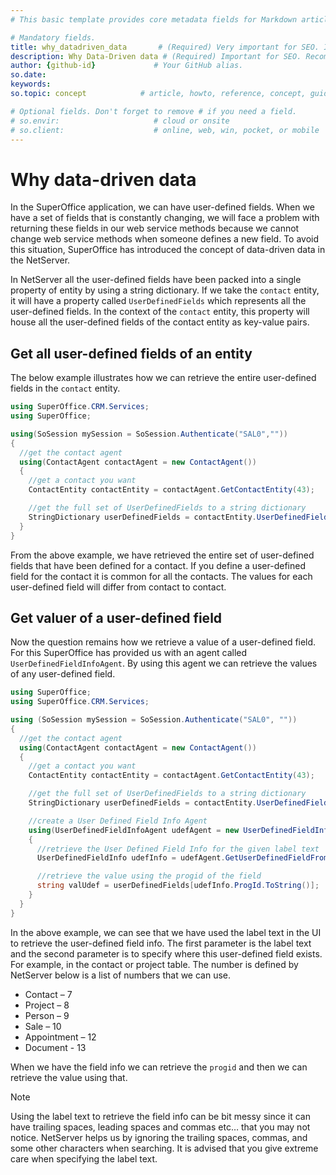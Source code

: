```yaml
---
# This basic template provides core metadata fields for Markdown articles on docs.superoffice.com.

# Mandatory fields.
title: why_datadriven_data       # (Required) Very important for SEO. Intent in a unique string of 43-59 chars including spaces.
description: Why Data-Driven data # (Required) Important for SEO. Recommended character length is 115-145 characters including spaces.
author: {github-id}             # Your GitHub alias.
so.date:
keywords:
so.topic: concept            # article, howto, reference, concept, guide

# Optional fields. Don't forget to remove # if you need a field.
# so.envir:                     # cloud or onsite
# so.client:                    # online, web, win, pocket, or mobile
---
```


# Why data-driven data

In the SuperOffice application, we can have user-defined fields. When we have a set of fields that is constantly changing, we will face a problem with returning these fields in our web service methods because we cannot change web service methods when someone defines a new field. To avoid this situation, SuperOffice has introduced the concept of data-driven data in the NetServer.

In NetServer all the user-defined fields have been packed into a single property of entity by using a string dictionary. If we take the `contact` entity, it will have a property called `UserDefinedFields` which represents all the user-defined fields. In the context of the `contact` entity, this property will house all the user-defined fields of the contact entity as key-value pairs.

## Get all user-defined fields of an entity

The below example illustrates how we can retrieve the entire user-defined fields in the `contact` entity.

```csharp
using SuperOffice.CRM.Services;
using SuperOffice;

using(SoSession mySession = SoSession.Authenticate("SAL0",""))
{
  //get the contact agent
  using(ContactAgent contactAgent = new ContactAgent())
  {
    //get a contact you want
    ContactEntity contactEntity = contactAgent.GetContactEntity(43);

    //get the full set of UserDefinedFields to a string dictionary
    StringDictionary userDefinedFields = contactEntity.UserDefinedFields;
  }
}
```

From the above example, we have retrieved the entire set of user-defined fields that have been defined for a contact. If you define a user-defined field for the contact it is common for all the contacts. The values for each user-defined field will differ from contact to contact.

## Get valuer of a user-defined field

Now the question remains how we retrieve a value of a user-defined field. For this SuperOffice has provided us with an agent called `UserDefinedFieldInfoAgent`. By using this agent we can retrieve the values of any user-defined field.

```csharp
using SuperOffice;
using SuperOffice.CRM.Services;

using (SoSession mySession = SoSession.Authenticate("SAL0", ""))
{
  //get the contact agent
  using(ContactAgent contactAgent = new ContactAgent())
  {
    //get a contact you want
    ContactEntity contactEntity = contactAgent.GetContactEntity(43);

    //get the full set of UserDefinedFields to a string dictionary
    StringDictionary userDefinedFields = contactEntity.UserDefinedFields;

    //create a User Defined Field Info Agent
    using(UserDefinedFieldInfoAgent udefAgent = new UserDefinedFieldInfoAgent())
    {
      //retrieve the User Defined Field Info for the given label text
      UserDefinedFieldInfo udefInfo = udefAgent.GetUserDefinedFieldFromFieldLabel("companyshorttext", 7);

      //retrieve the value using the progid of the field
      string valUdef = userDefinedFields[udefInfo.ProgId.ToString()]; 
    }
  }
}
```

In the above example, we can see that we have used the label text in the UI to retrieve the user-defined field info. The first parameter is the label text and the second parameter is to specify where this user-defined field exists. For example, in the contact or project table. The number is defined by NetServer below is a list of numbers that we can use.

* Contact – 7
* Project – 8
* Person – 9
* Sale – 10
* Appointment – 12
* Document - 13

When we have the field info we can retrieve the `progid` and then we can retrieve the value using that.

> [!NOTE]
> Using the label text to retrieve the field info can be bit messy since it can have trailing spaces, leading spaces and commas etc… that you may not notice. NetServer helps us by ignoring the trailing spaces, commas, and some other characters when searching. It is advised that you give extreme care when specifying the label text.

